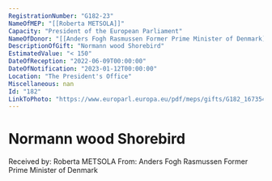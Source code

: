 ```yaml
---
RegistrationNumber: "G182-23"
NameOfMEP: "[[Roberta METSOLA]]"
Capacity: "President of the European Parliament"
NameOfDonor: "[[Anders Fogh Rasmussen Former Prime Minister of Denmark]]"
DescriptionOfGift: "Normann wood Shorebird"
EstimatedValue: "< 150"
DateOfReception: "2022-06-09T00:00:00"
DateOfNotification: "2023-01-12T00:00:00"
Location: "The President's Office"
Miscellaneous: nan
Id: "182"
LinkToPhoto: "https://www.europarl.europa.eu/pdf/meps/gifts/G182_1673540232461.jpeg#"
---
```


# Normann wood Shorebird

Received by: Roberta METSOLA
From: Anders Fogh Rasmussen Former Prime Minister of Denmark
